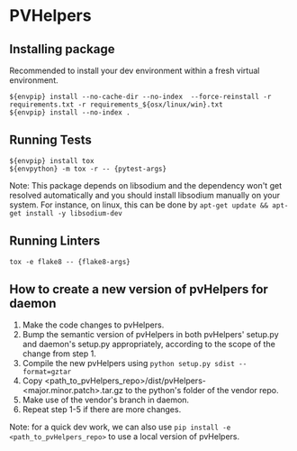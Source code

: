 # PVHelpers

## Installing package

Recommended to install your dev environment within a fresh virtual environment.
```
${envpip} install --no-cache-dir --no-index  --force-reinstall -r requirements.txt -r requirements_${osx/linux/win}.txt
${envpip} install --no-index .
```

## Running Tests
 ```
 ${envpip} install tox
 ${envpython} -m tox -r -- {pytest-args}
 ```

 Note: This package depends on libsodium and the dependency won't get resolved automatically and you should install libsodium manually on your system. For instance, on linux, this can be done by `apt-get update && apt-get install -y libsodium-dev`

## Running Linters
```tox -e flake8 -- {flake8-args}```



## How to create a new version of pvHelpers for daemon

1. Make the code changes to pvHelpers.
2. Bump the semantic version of pvHelpers in both pvHelpers' setup.py and daemon's setup.py appropriately, according to the scope of the change from step 1.
3. Compile the new pvHelpers using ```python setup.py sdist --format=gztar```
4. Copy <path_to_pvHelpers_repo>/dist/pvHelpers-<major.minor.patch>.tar.gz to the python's folder of the vendor repo.
5. Make use of the vendor's branch in daemon.
6. Repeat step 1-5 if there are more changes.

Note: for a quick dev work, we can also use ```pip install -e <path_to_pvHelpers_repo>``` to use a local version of pvHelpers.

